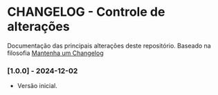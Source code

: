 # CHANGELOG - Controle de alterações

Documentação das principais alterações deste repositório.
Baseado na filosofia [Mantenha um Changelog](https://keepachangelog.com/pt-BR/1.0.0/)

### [1.0.0] - 2024-12-02

- Versão inicial.
